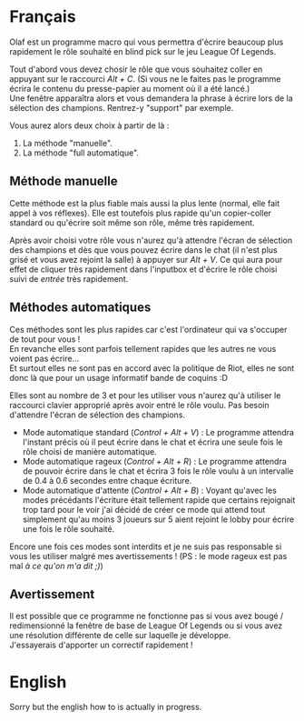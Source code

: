 Français
====
Olaf est un programme macro qui vous permettra d'écrire beaucoup plus rapidement le rôle souhaité en blind pick sur le jeu League Of Legends.

Tout d'abord vous devez chosir le rôle que vous souhaitez coller en appuyant sur le raccourci *Alt + C*. (Si vous ne le faites pas le programme écrira le contenu du presse-papier au moment où il a été lancé.)  
Une fenêtre apparaîtra alors et vous demandera la phrase à écrire lors de la sélection des champions. Rentrez-y "support" par exemple.

Vous aurez alors deux choix à partir de là :  
1. La méthode "manuelle".  
2. La méthode "full automatique".  

Méthode manuelle
----
Cette méthode est la plus fiable mais aussi la plus lente (normal, elle fait appel à vos réflexes).
Elle est toutefois plus rapide qu'un copier-coller standard ou qu'écrire soit même son rôle, même très rapidement.

Après avoir choisi votre rôle vous n'aurez qu'à attendre l'écran de sélection des champions et dès que vous pouvez écrire dans le chat (il n'est plus grisé et vous avez rejoint la salle) à appuyer
sur *Alt + V*. Ce qui aura pour effet de cliquer très rapidement dans l'inputbox et d'écrire le rôle choisi suivi de *entrée* très rapidement.

Méthodes automatiques
----
Ces méthodes sont les plus rapides car c'est l'ordinateur qui va s'occuper de tout pour vous !  
En revanche elles sont parfois tellement rapides que les autres ne vous voient pas écrire...  
Et surtout elles ne sont pas en accord avec la politique de Riot, elles ne sont donc là que pour un usage informatif bande de coquins :D

Elles sont au nombre de 3 et pour les utiliser vous n'aurez qu'à utiliser le raccourci clavier approprié après avoir entré le rôle voulu. Pas besoin d'attendre l'écran de sélection des champions.

* Mode automatique standard (*Control + Alt + V*) : Le programme attendra l'instant précis où il peut écrire dans le chat et écrira une seule fois le rôle choisi de manière automatique.
* Mode automatique rageux (*Control + Alt + R*) : Le programme attendra de pouvoir écrire dans le chat et écrira 3 fois le rôle voulu à un intervalle de 0.4 à 0.6 secondes entre chaque écriture.
* Mode automatique d'attente (*Control + Alt + B*) : Voyant qu'avec les modes précédants l'écriture était tellement rapide que certains rejoignait trop tard pour le voir j'ai décidé de créer ce mode qui attend tout simplement qu'au moins 3 joueurs sur 5 aient rejoint le lobby pour écrire une fois le rôle souhaité.

Encore une fois ces modes sont interdits et je ne suis pas responsable si vous les utiliser malgré mes avertissements ! (PS : le mode rageux est pas mal *à ce qu'on m'a dit ;)*)

Avertissement
----
Il est possible que ce programme ne fonctionne pas si vous avez bougé / redimensionné la fenêtre de base de League Of Legends ou si vous avez une résolution différente de celle sur laquelle je développe.  
J'essayerais d'apporter un correctif rapidement !


English
====

Sorry but the english how to is actually in progress.